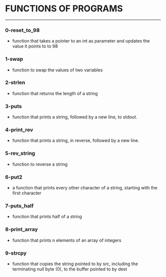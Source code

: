 
# FUNCTIONS OF PROGRAMS
---

### 0-reset_to_98
- function that takes a pointer to an int as parameter and updates the value it points to to 98

### 1-swap
- function to swap the values of two variables

### 2-strlen
- function that returns the length of a string

### 3-puts
- function that prints a string, followed by a new line, to stdout.

### 4-print_rev
- function that prints a string, in reverse, followed by a new line.

### 5-rev_string
- function to reverse a string

### 6-put2
- a function that prints every other character of a string, starting with the first character

### 7-puts_half
- function that prints half of a string

### 8-print_array
- function that prints n elements of an array of integers

### 9-strcpy
- function that copies the string pointed to by src, including the terminating null byte (0), to the buffer pointed to by dest

